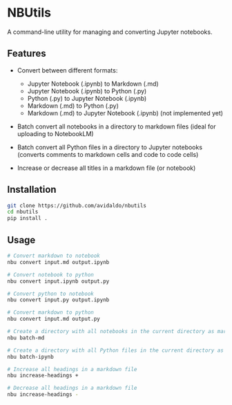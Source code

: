 # NBUtils

A command-line utility for managing and converting Jupyter notebooks.

## Features

- Convert between different formats:
  - Jupyter Notebook (.ipynb) to Markdown (.md)
  - Jupyter Notebook (.ipynb) to Python (.py)
  - Python (.py) to Jupyter Notebook (.ipynb)
  - Markdown (.md) to Python (.py)
  - Markdown (.md) to Jupyter Notebook (.ipynb) (not implemented yet)

- Batch convert all notebooks in a directory to markdown files
(ideal for uploading to NotebookLM)

- Batch convert all Python files in a directory to Jupyter notebooks
(converts comments to markdown cells and code to code cells)

- Increase or decrease all titles in a markdown file (or notebook)

## Installation

```bash
git clone https://github.com/avidaldo/nbutils
cd nbutils
pip install .
```

## Usage

```bash
# Convert markdown to notebook
nbu convert input.md output.ipynb

# Convert notebook to python
nbu convert input.ipynb output.py

# Convert python to notebook
nbu convert input.py output.ipynb

# Convert markdown to python
nbu convert input.md output.py

# Create a directory with all notebooks in the current directory as markdown files
nbu batch-md

# Create a directory with all Python files in the current directory as Jupyter notebooks
nbu batch-ipynb

# Increase all headings in a markdown file
nbu increase-headings +

# Decrease all headings in a markdown file
nbu increase-headings -

```


